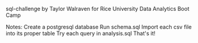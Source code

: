 sql-challenge by Taylor Walraven
for Rice University Data Analytics Boot Camp

Notes:
Create a postgresql database
Run schema.sql
Import each csv file into its proper table
Try each query in analysis.sql
That's it!

